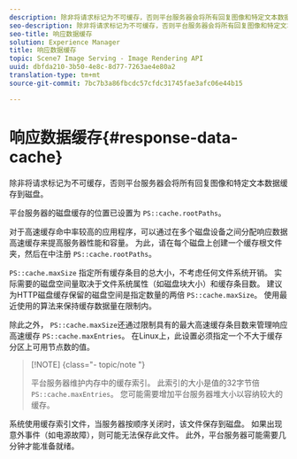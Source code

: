 ```yaml
---
description: 除非将请求标记为不可缓存，否则平台服务器会将所有回复图像和特定文本数据缓存到磁盘。
seo-description: 除非将请求标记为不可缓存，否则平台服务器会将所有回复图像和特定文本数据缓存到磁盘。
seo-title: 响应数据缓存
solution: Experience Manager
title: 响应数据缓存
topic: Scene7 Image Serving - Image Rendering API
uuid: dbfda210-3b50-4e8c-8d77-7263ae4e80a2
translation-type: tm+mt
source-git-commit: 7bc7b3a86fbcdc57cfdc31745fae3afc06e44b15

---
```



# 响应数据缓存{#response-data-cache}

除非将请求标记为不可缓存，否则平台服务器会将所有回复图像和特定文本数据缓存到磁盘。

平台服务器的磁盘缓存的位置已设置为 `PS::cache.rootPaths`。

对于高速缓存命中率较高的应用程序，可以通过在多个磁盘设备之间分配响应数据高速缓存来提高服务器性能和容量。 为此，请在每个磁盘上创建一个缓存根文件夹，然后在中注册 `PS::cache.rootPaths`。

`PS::cache.maxSize` 指定所有缓存条目的总大小，不考虑任何文件系统开销。 实际需要的磁盘空间量取决于文件系统属性（如磁盘块大小）和缓存条目数。 建议为HTTP磁盘缓存保留的磁盘空间是指定数量的两倍 `PS::cache.maxSize`。 使用最近使用的算法来保持缓存数据量在限制内。

除此之外， `PS::cache.maxSize`还通过限制具有的最大高速缓存条目数来管理响应高速缓存 `PS::cache.maxEntries`。 在Linux上，此设置必须指定一个不大于缓存分区上可用节点数的值。

>[!NOTE] {class=&quot;- topic/note &quot;}
>
>平台服务器维护内存中的缓存索引。 此索引的大小是值的32字节倍 `PS::cache.maxEntries`。 您可能需要增加平台服务器堆大小以容纳较大的缓存。

系统使用缓存索引文件，当服务器按顺序关闭时，该文件保存到磁盘。 如果出现意外事件（如电源故障），则可能无法保存此文件。 此外，平台服务器可能需要几分钟才能准备就绪。
